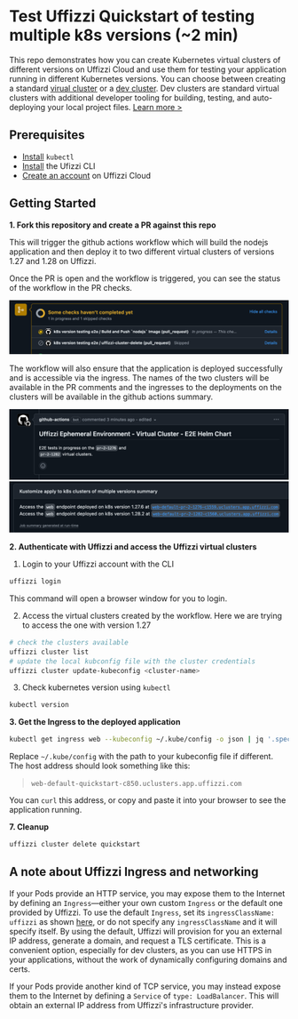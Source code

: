 # Test Uffizzi Quickstart of testing multiple k8s versions (~2 min)

This repo demonstrates how you can create Kubernetes virtual clusters of different versions on Uffizzi Cloud and use them for testing
your application running in different Kubernetes versions. 
You can choose between creating a standard [virual cluster](#create-a-virtual-cluster) or a [dev cluster](#development-dev-cluster). Dev clusters are standard virtual clusters with additional developer tooling for building, testing, and auto-deploying your local project files. [Learn more >](https://docs.uffizzi.com/docs/quickstart)

## Prerequisites

- [Install](https://kubernetes.io/docs/tasks/tools/install-kubectl/) `kubectl`  
- [Install](https://docs.uffizzi.com/installation) the Ufizzi CLI  
- [Create an account](https://docs.uffizzi.com/installation#authentication) on Uffizzi Cloud  

## Getting Started

**1. Fork this repository and create a PR against this repo**

This will trigger the github actions workflow which will build the nodejs application and then deploy it to 
two different virtual clusters of versions 1.27 and 1.28 on Uffizzi. 

Once the PR is open and the workflow is triggered, you can see the status of the workflow in the PR checks.

![github-action-start](.github/assets/github-action-start.png)

The workflow will also ensure that the application is deployed successfully and is accessible via the ingress.
The names of the two clusters will be available in the PR comments and the ingresses to the deployments on the clusters
will be available in the github actions summary.

![github-action-comment](.github/assets/github-action-comment.png)
![github-action-comment](.github/assets/github-summary.png)

**2. Authenticate with Uffizzi and access the Uffizzi virtual clusters**

1. Login to your Uffizzi account with the CLI
``` bash
uffizzi login
```
This command will open a browser window for you to login.

2. Access the virtual clusters created by the workflow. Here we are trying to access the one with version 1.27
``` bash
# check the clusters available
uffizzi cluster list
# update the local kubconfig file with the cluster credentials
uffizzi cluster update-kubeconfig <cluster-name>
```

3. Check kubernetes version using `kubectl`
```bash
kubectl version
```

**3. Get the Ingress to the deployed application** 
``` bash
kubectl get ingress web --kubeconfig ~/.kube/config -o json | jq '.spec.rules[0].host' | tr -d '"'
```

Replace `~/.kube/config` with the path to your kubeconfig file if different. The host address should look something like this:  
> `web-default-quickstart-c850.uclusters.app.uffizzi.com`  

You can `curl` this address, or copy and paste it into your browser to see the application running.

**7. Cleanup**
``` bash
uffizzi cluster delete quickstart
```

## A note about Uffizzi Ingress and networking  

If your Pods provide an HTTP service, you may expose them to the Internet by defining an `Ingress`—either your own custom `Ingress` or the default one provided by Uffizzi. To use the default `Ingress`, set its `ingressClassName: uffizzi` as shown [here](https://github.com/UffizziCloud/quickstart/blob/841925ae2178e8d92aec9fef61f6f245748a127d/k8s/web.yaml#L18), or do not specify any `ingressClassName` and it will specify itself. By using the default, Uffizzi will provision for you an external IP address, generate a domain, and request a TLS certificate. This is a convenient option, especially for dev clusters, as you can use HTTPS in your applications, without the work of dynamically configuring domains and certs.  

If your Pods provide another kind of TCP service, you may instead expose them to the Internet by defining a `Service` of `type: LoadBalancer`. This will obtain an external IP address from Uffizzi's infrastructure provider.

